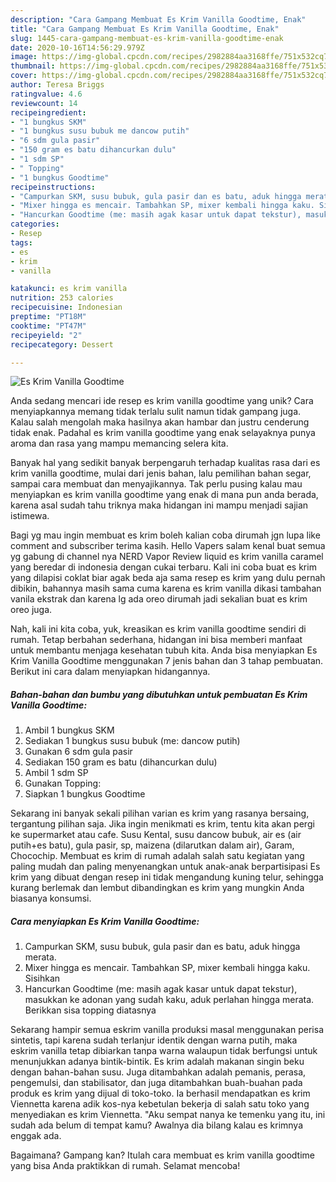 ```yaml
---
description: "Cara Gampang Membuat Es Krim Vanilla Goodtime, Enak"
title: "Cara Gampang Membuat Es Krim Vanilla Goodtime, Enak"
slug: 1445-cara-gampang-membuat-es-krim-vanilla-goodtime-enak
date: 2020-10-16T14:56:29.979Z
image: https://img-global.cpcdn.com/recipes/2982884aa3168ffe/751x532cq70/es-krim-vanilla-goodtime-foto-resep-utama.jpg
thumbnail: https://img-global.cpcdn.com/recipes/2982884aa3168ffe/751x532cq70/es-krim-vanilla-goodtime-foto-resep-utama.jpg
cover: https://img-global.cpcdn.com/recipes/2982884aa3168ffe/751x532cq70/es-krim-vanilla-goodtime-foto-resep-utama.jpg
author: Teresa Briggs
ratingvalue: 4.6
reviewcount: 14
recipeingredient:
- "1 bungkus SKM"
- "1 bungkus susu bubuk me dancow putih"
- "6 sdm gula pasir"
- "150 gram es batu dihancurkan dulu"
- "1 sdm SP"
- " Topping"
- "1 bungkus Goodtime"
recipeinstructions:
- "Campurkan SKM, susu bubuk, gula pasir dan es batu, aduk hingga merata."
- "Mixer hingga es mencair. Tambahkan SP, mixer kembali hingga kaku. Sisihkan"
- "Hancurkan Goodtime (me: masih agak kasar untuk dapat tekstur), masukkan ke adonan yang sudah kaku, aduk perlahan hingga merata. Berikkan sisa topping diatasnya"
categories:
- Resep
tags:
- es
- krim
- vanilla

katakunci: es krim vanilla 
nutrition: 253 calories
recipecuisine: Indonesian
preptime: "PT18M"
cooktime: "PT47M"
recipeyield: "2"
recipecategory: Dessert

---
```



![Es Krim Vanilla Goodtime](https://img-global.cpcdn.com/recipes/2982884aa3168ffe/751x532cq70/es-krim-vanilla-goodtime-foto-resep-utama.jpg)

Anda sedang mencari ide resep es krim vanilla goodtime yang unik? Cara menyiapkannya memang tidak terlalu sulit namun tidak gampang juga. Kalau salah mengolah maka hasilnya akan hambar dan justru cenderung tidak enak. Padahal es krim vanilla goodtime yang enak selayaknya punya aroma dan rasa yang mampu memancing selera kita.

Banyak hal yang sedikit banyak berpengaruh terhadap kualitas rasa dari es krim vanilla goodtime, mulai dari jenis bahan, lalu pemilihan bahan segar, sampai cara membuat dan menyajikannya. Tak perlu pusing kalau mau menyiapkan es krim vanilla goodtime yang enak di mana pun anda berada, karena asal sudah tahu triknya maka hidangan ini mampu menjadi sajian istimewa.

Bagi yg mau ingin membuat es krim boleh kalian coba dirumah jgn lupa like comment and subscriber terima kasih. Hello Vapers salam kenal buat semua yg gabung di channel nya NERD Vapor Review liquid es krim vanilla caramel yang beredar di indonesia dengan cukai terbaru. Kali ini coba buat es krim yang dilapisi coklat biar agak beda aja sama resep es krim yang dulu pernah dibikin, bahannya masih sama cuma karena es krim vanilla dikasi tambahan vanila ekstrak dan karena lg ada oreo dirumah jadi sekalian buat es krim oreo juga.


Nah, kali ini kita coba, yuk, kreasikan es krim vanilla goodtime sendiri di rumah. Tetap berbahan sederhana, hidangan ini bisa memberi manfaat untuk membantu menjaga kesehatan tubuh kita. Anda bisa menyiapkan Es Krim Vanilla Goodtime menggunakan 7 jenis bahan dan 3 tahap pembuatan. Berikut ini cara dalam menyiapkan hidangannya.

<!--inarticleads1-->

##### Bahan-bahan dan bumbu yang dibutuhkan untuk pembuatan Es Krim Vanilla Goodtime:

1. Ambil 1 bungkus SKM
1. Sediakan 1 bungkus susu bubuk (me: dancow putih)
1. Gunakan 6 sdm gula pasir
1. Sediakan 150 gram es batu (dihancurkan dulu)
1. Ambil 1 sdm SP
1. Gunakan  Topping:
1. Siapkan 1 bungkus Goodtime


Sekarang ini banyak sekali pilihan varian es krim yang rasanya bersaing, tergantung pilihan saja. Jika ingin menikmati es krim, tentu kita akan pergi ke supermarket atau cafe. Susu Kental, susu dancow bubuk, air es (air putih+es batu), gula pasir, sp, maizena (dilarutkan dalam air), Garam, Chocochip. Membuat es krim di rumah adalah salah satu kegiatan yang paling mudah dan paling menyenangkan untuk anak-anak berpartisipasi Es krim yang dibuat dengan resep ini tidak mengandung kuning telur, sehingga kurang berlemak dan lembut dibandingkan es krim yang mungkin Anda biasanya konsumsi. 

<!--inarticleads2-->

##### Cara menyiapkan Es Krim Vanilla Goodtime:

1. Campurkan SKM, susu bubuk, gula pasir dan es batu, aduk hingga merata.
1. Mixer hingga es mencair. Tambahkan SP, mixer kembali hingga kaku. Sisihkan
1. Hancurkan Goodtime (me: masih agak kasar untuk dapat tekstur), masukkan ke adonan yang sudah kaku, aduk perlahan hingga merata. Berikkan sisa topping diatasnya


Sekarang hampir semua eskrim vanilla produksi masal menggunakan perisa sintetis, tapi karena sudah terlanjur identik dengan warna putih, maka eskrim vanilla tetap dibiarkan tanpa warna walaupun tidak berfungsi untuk menunjukkan adanya bintik-bintik. Es krim adalah makanan singin beku dengan bahan-bahan susu. Juga ditambahkan adalah pemanis, perasa, pengemulsi, dan stabilisator, dan juga ditambahkan buah-buahan pada produk es krim yang dijual di toko-toko. Ia berhasil mendapatkan es krim Viennetta karena adik kos-nya kebetulan bekerja di salah satu toko yang menyediakan es krim Viennetta. &#34;Aku sempat nanya ke temenku yang itu, ini sudah ada belum di tempat kamu? Awalnya dia bilang kalau es krimnya enggak ada. 

Bagaimana? Gampang kan? Itulah cara membuat es krim vanilla goodtime yang bisa Anda praktikkan di rumah. Selamat mencoba!
